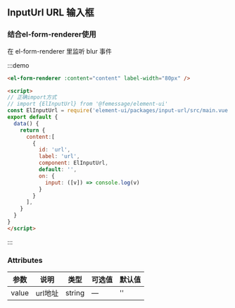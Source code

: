 ## InputUrl URL 输入框

### 结合el-form-renderer使用

在 el-form-renderer 里监听 blur 事件

:::demo

```html
<el-form-renderer :content="content" label-width="80px" />

<script>
// 正确import方式
// import {ElInputUrl} from '@femessage/element-ui'
const ElInputUrl = require('element-ui/packages/input-url/src/main.vue').default
export default {
  data() {
    return {
      content:[
        {
          id: 'url',
          label: 'url',
          component: ElInputUrl,
          default: '',
          on: {
            input: ([v]) => console.log(v)
          }
        }
      ],
    }
  }
}
</script>
```

:::

### Attributes

| 参数      |   说明    |  类型     | 可选值       | 默认值   |
|---------- | -------- |---------- |-------------  |-------- |
| value | url地址 | string   |  —  |  ''  |
